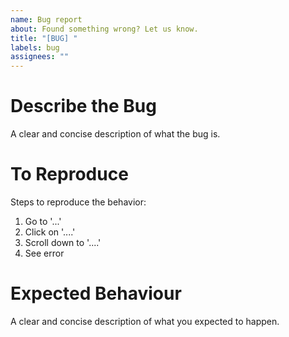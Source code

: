 ```yaml
---
name: Bug report
about: Found something wrong? Let us know.
title: "[BUG] "
labels: bug
assignees: ""
---
```


# Describe the Bug

A clear and concise description of what the bug is.

# To Reproduce

Steps to reproduce the behavior:

1. Go to '...'
2. Click on '....'
3. Scroll down to '....'
4. See error

# Expected Behaviour

A clear and concise description of what you expected to happen.

